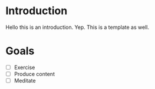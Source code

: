# Introduction

Hello this is an introduction.
Yep. This is a template as well.

# Goals

- [ ] Exercise
- [ ] Produce content
- [ ] Meditate
